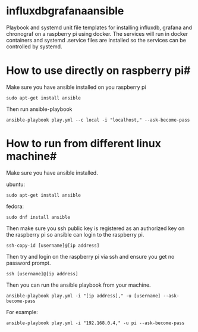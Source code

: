 # influxdbgrafanaansible

Playbook and systemd unit file templates for installing influxdb, grafana and chronograf on a raspberry pi using docker.
The services will run in docker containers and systemd .service files are installed so the services can be controlled by systemd. 

# How to use directly on raspberry pi# 
Make sure you have ansible installed on you raspberry pi

`sudo apt-get install ansible`

Then run ansible-playbook 

`ansible-playbook play.yml --c local -i "localhost," --ask-become-pass`

# How to run from different linux machine#
Make sure you have ansible installed.

ubuntu:

`sudo apt-get install ansible`

fedora:

`sudo dnf install ansible`

Then make sure you ssh public key is registered as an authorized key on the raspberry pi so ansible can login to the raspberry pi.

`ssh-copy-id [username]@[ip address]`

Then try and login on the raspberry pi via ssh and ensure you get no password prompt.

`ssh [username]@[ip address]`

Then you can run the ansible playbook from your machine.

`ansible-playbook play.yml -i "[ip address]," -u [username] --ask-become-pass`

For example:

`ansible-playbook play.yml -i "192.168.0.4," -u pi --ask-become-pass`
